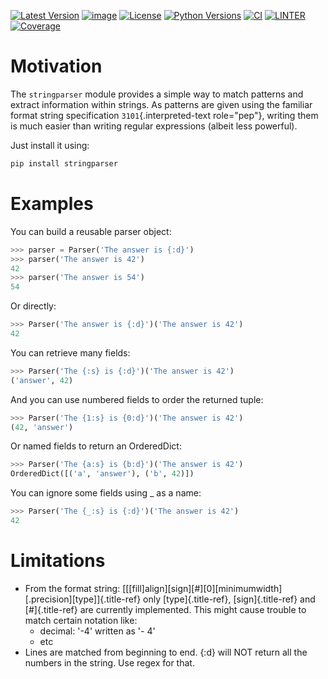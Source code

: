 [![Latest Version](https://img.shields.io/pypi/v/stringparser.svg)](https://pypi.python.org/pypi/stringparser)
[![image](https://img.shields.io/badge/code%20style-black-000000.svg)](https://github.com/python/black)
[![License](https://img.shields.io/pypi/l/stringparser.svg)](https://pypi.python.org/pypi/stringparser)
[![Python Versions](https://img.shields.io/pypi/pyversions/stringparser.svg)](https://pypi.python.org/pypi/stringparser)
[![CI](https://github.com/hgrecco/stringparser/workflows/CI/badge.svg)](https://github.com/hgrecco/stringparser/actions?query=workflow%3ACI)
[![LINTER](https://github.com/hgrecco/stringparser/workflows/Lint/badge.svg)](https://github.com/hgrecco/stringparser/actions?query=workflow%3ALint)
[![Coverage](https://coveralls.io/repos/github/hgrecco/stringparser/badge.svg?branch=master)](https://coveralls.io/github/hgrecco/stringparser?branch=master)

# Motivation

The `stringparser` module provides a simple way to match patterns and
extract information within strings. As patterns are given using the
familiar format string specification `3101`{.interpreted-text
role="pep"}, writing them is much easier than writing regular
expressions (albeit less powerful).

Just install it using:

```bash
pip install stringparser
```

# Examples

You can build a reusable parser object:

```python
>>> parser = Parser('The answer is {:d}')
>>> parser('The answer is 42')
42
>>> parser('The answer is 54')
54
```

Or directly:

```python
>>> Parser('The answer is {:d}')('The answer is 42')
42
```

You can retrieve many fields:

```python
>>> Parser('The {:s} is {:d}')('The answer is 42')
('answer', 42)
```

And you can use numbered fields to order the returned tuple:

```python
>>> Parser('The {1:s} is {0:d}')('The answer is 42')
(42, 'answer')
```

Or named fields to return an OrderedDict:

```python
>>> Parser('The {a:s} is {b:d}')('The answer is 42')
OrderedDict([('a', 'answer'), ('b', 42)])
```

You can ignore some fields using _ as a name:

```python
>>> Parser('The {_:s} is {:d}')('The answer is 42')
42
```

# Limitations

- From the format string:
  \[\[\[fill\]align\]\[sign\]\[#\]\[0\]\[minimumwidth\]\[.precision\]\[type\]\]{.title-ref}
  only \[type\]{.title-ref}, \[sign\]{.title-ref} and \[#\]{.title-ref} are
  currently implemented. This might cause trouble to match certain
  notation like:
  - decimal: '-4' written as '- 4'
  - etc
- Lines are matched from beginning to end. {:d} will NOT return all
  the numbers in the string. Use regex for that.
